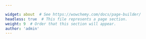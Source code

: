 ```yaml
---

widget: about  # See https://wowchemy.com/docs/page-builder/
headless: true  # This file represents a page section.
weight: 9  # Order that this section will appear.
author: 'admin'
---
```


